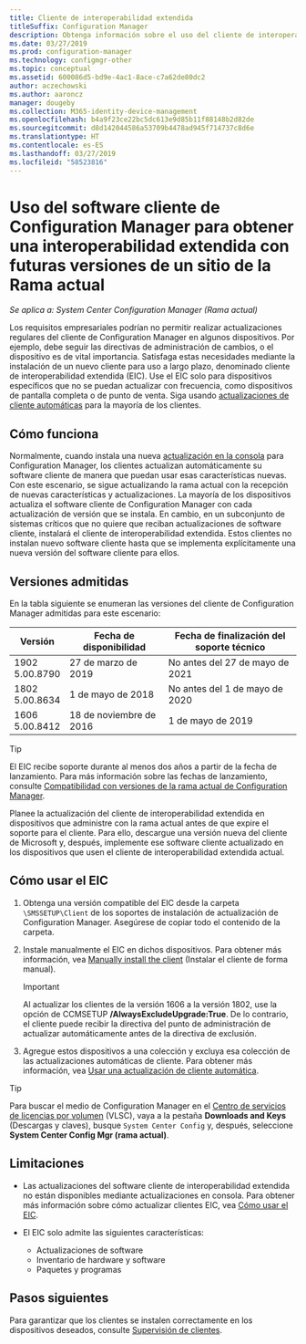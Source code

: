 ```yaml
---
title: Cliente de interoperabilidad extendida
titleSuffix: Configuration Manager
description: Obtenga información sobre el uso del cliente de interoperabilidad extendida para el soporte técnico a largo plazo de un cliente de Configuration Manager estático con un sitio de rama actual.
ms.date: 03/27/2019
ms.prod: configuration-manager
ms.technology: configmgr-other
ms.topic: conceptual
ms.assetid: 600086d5-bd9e-4ac1-8ace-c7a62de80dc2
author: aczechowski
ms.author: aaroncz
manager: dougeby
ms.collection: M365-identity-device-management
ms.openlocfilehash: b4a9f23ce22bc5dc613e9d85b11f88148b2d82de
ms.sourcegitcommit: d8d142044586a53709b4478ad945f714737c8d6e
ms.translationtype: HT
ms.contentlocale: es-ES
ms.lasthandoff: 03/27/2019
ms.locfileid: "58523816"
---
```

# <a name="use-the-configuration-manager-client-software-for-extended-interoperability-with-future-versions-of-a-current-branch-site"></a>Uso del software cliente de Configuration Manager para obtener una interoperabilidad extendida con futuras versiones de un sitio de la Rama actual

*Se aplica a: System Center Configuration Manager (Rama actual)*  

Los requisitos empresariales podrían no permitir realizar actualizaciones regulares del cliente de Configuration Manager en algunos dispositivos. Por ejemplo, debe seguir las directivas de administración de cambios, o el dispositivo es de vital importancia. Satisfaga estas necesidades mediante la instalación de un nuevo cliente para uso a largo plazo, denominado cliente de interoperabilidad extendida (EIC). Use el EIC solo para dispositivos específicos que no se puedan actualizar con frecuencia, como dispositivos de pantalla completa o de punto de venta. Siga usando [actualizaciones de cliente automáticas](/sccm/core/clients/manage/upgrade/upgrade-clients-for-windows-computers#use-automatic-client-upgrade) para la mayoría de los clientes. 



## <a name="how-it-works"></a>Cómo funciona

Normalmente, cuando instala una nueva [actualización en la consola](/sccm/core/servers/manage/install-in-console-updates) para Configuration Manager, los clientes actualizan automáticamente su software cliente de manera que puedan usar esas características nuevas. Con este escenario, se sigue actualizando la rama actual con la recepción de nuevas características y actualizaciones. La mayoría de los dispositivos actualiza el software cliente de Configuration Manager con cada actualización de versión que se instala. En cambio, en un subconjunto de sistemas críticos que no quiere que reciban actualizaciones de software cliente, instalará el cliente de interoperabilidad extendida. Estos clientes no instalan nuevo software cliente hasta que se implementa explícitamente una nueva versión del software cliente para ellos.



## <a name="supported-versions"></a>Versiones admitidas

En la tabla siguiente se enumeran las versiones del cliente de Configuration Manager admitidas para este escenario:

| Versión  | Fecha de disponibilidad  | Fecha de finalización del soporte técnico  |
|---------|---------|---------|
|1902<br/>5.00.8790     | 27 de marzo de 2019        | No antes del 27 de mayo de 2021        |
|1802<br/>5.00.8634     | 1 de mayo de 2018        | No antes del 1 de mayo de 2020        |
|1606<br/>5.00.8412     | 18 de noviembre de 2016        | 1 de mayo de 2019        |

> [!TIP]  
> El EIC recibe soporte durante al menos dos años a partir de la fecha de lanzamiento. Para más información sobre las fechas de lanzamiento, consulte [Compatibilidad con versiones de la rama actual de Configuration Manager](/sccm/core/servers/manage/current-branch-versions-supported).  

Planee la actualización del cliente de interoperabilidad extendida en dispositivos que administre con la rama actual antes de que expire el soporte para el cliente. Para ello, descargue una versión nueva del cliente de Microsoft y, después, implemente ese software cliente actualizado en los dispositivos que usen el cliente de interoperabilidad extendida actual.



## <a name="how-to-use-the-eic"></a>Cómo usar el EIC

1. Obtenga una versión compatible del EIC desde la carpeta `\SMSSETUP\Client` de los soportes de instalación de actualización de Configuration Manager. Asegúrese de copiar todo el contenido de la carpeta.  

2. Instale manualmente el EIC en dichos dispositivos. Para obtener más información, vea [Manually install the client](/sccm/core/clients/deploy/deploy-clients-to-windows-computers#BKMK_Manual) (Instalar el cliente de forma manual).  

    > [!Important]  
    > Al actualizar los clientes de la versión 1606 a la versión 1802, use la opción de CCMSETUP **/AlwaysExcludeUpgrade:True**. De lo contrario, el cliente puede recibir la directiva del punto de administración de actualizar automáticamente antes de la directiva de exclusión.  

3. Agregue estos dispositivos a una colección y excluya esa colección de las actualizaciones automáticas de cliente. Para obtener más información, vea [Usar una actualización de cliente automática](/sccm/core/clients/manage/upgrade/upgrade-clients-for-windows-computers#use-automatic-client-upgrade).  

> [!TIP]  
> Para buscar el medio de Configuration Manager en el [Centro de servicios de licencias por volumen](https://www.microsoft.com/Licensing/servicecenter/Downloads/DownloadsAndKeys.aspx) (VLSC), vaya a la pestaña **Downloads and Keys** (Descargas y claves), busque `System Center Config` y, después, seleccione **System Center Config Mgr (rama actual)**.



## <a name="limitations"></a>Limitaciones

- Las actualizaciones del software cliente de interoperabilidad extendida no están disponibles mediante actualizaciones en consola. Para obtener más información sobre cómo actualizar clientes EIC, vea [Cómo usar el EIC](#how-to-use-the-eic).  

- El EIC solo admite las siguientes características:  

    - Actualizaciones de software  
    - Inventario de hardware y software
    - Paquetes y programas



## <a name="next-steps"></a>Pasos siguientes

Para garantizar que los clientes se instalen correctamente en los dispositivos deseados, consulte [Supervisión de clientes](/sccm/core/clients/manage/monitor-clients).
